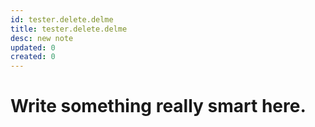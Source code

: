 ```yaml
---
id: tester.delete.delme
title: tester.delete.delme
desc: new note
updated: 0
created: 0
---
```

# Write something really smart here.
